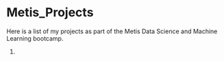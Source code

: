 # Metis_Projects

Here is a list of my projects as part of the Metis Data Science and Machine Learning bootcamp.

1. 
